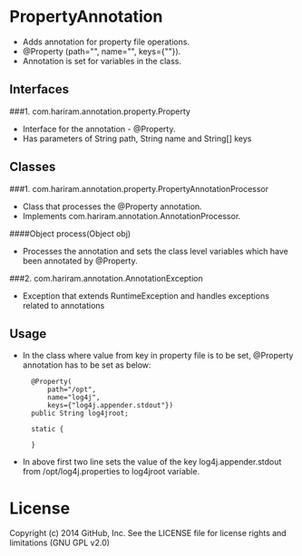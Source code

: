 PropertyAnnotation
==================

- Adds annotation for property file operations.
- @Property (path="", name="", keys={""}).
- Annotation is set for variables in the class. 

Interfaces
----------
###1. com.hariram.annotation.property.Property 
 - Interface for the annotation - @Property.
 - Has parameters of String path, String name and String[] keys 
 
Classes
----------
###1. com.hariram.annotation.property.PropertyAnnotationProcessor
 - Class that processes the @Property annotation.
 - Implements com.hariram.annotation.AnnotationProcessor. 
 
####Object process(Object obj)
 - Processes the annotation and sets the class level variables which have been annotated by @Property.
 
###2. com.hariram.annotation.AnnotationException
 - Exception that extends RuntimeException and handles exceptions related to annotations
 
Usage
----------
- In the class where value from key in property file is to be set, @Property annotation has to be set as below:

		@Property(
			path="/opt",
			name="log4j", 
			keys={"log4j.appender.stdout"})
		public String log4jroot;
		
		static {
			
		}

- In above first two line sets the value of the key log4j.appender.stdout from /opt/log4j.properties to log4jroot variable.


License
==========
Copyright (c) 2014 GitHub, Inc. See the LICENSE file for license rights and limitations (GNU GPL v2.0)